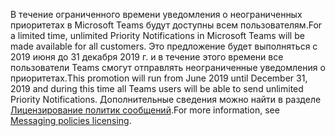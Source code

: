 <span data-ttu-id="7cbc1-101">В течение ограниченного времени уведомления о неограниченных приоритетах в Microsoft Teams будут доступны всем пользователям.</span><span class="sxs-lookup"><span data-stu-id="7cbc1-101">For a limited time, unlimited Priority Notifications in Microsoft Teams will be made available for all customers.</span></span> <span data-ttu-id="7cbc1-102">Это предложение будет выполняться с 2019 июня до 31 декабря 2019 г. и в течение этого времени все пользователи Teams смогут отправлять неограниченные уведомления о приоритетах.</span><span class="sxs-lookup"><span data-stu-id="7cbc1-102">This promotion will run from June 2019 until December 31, 2019 and during this time all Teams users will be able to send unlimited Priority Notifications.</span></span> <span data-ttu-id="7cbc1-103">Дополнительные сведения можно найти в разделе [Лицензирование политик сообщений](../teams-add-on-licensing/pri-message.md).</span><span class="sxs-lookup"><span data-stu-id="7cbc1-103">For more information, see [Messaging policies licensing](../teams-add-on-licensing/pri-message.md).</span></span> 